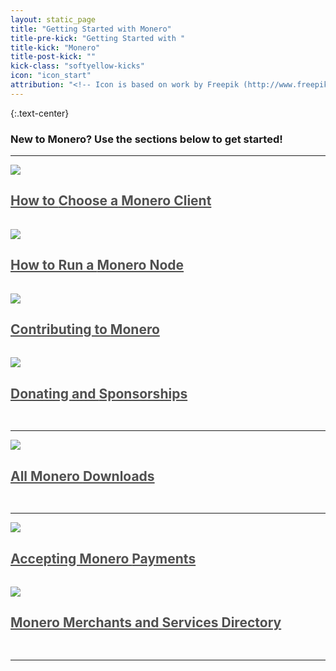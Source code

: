 ```yaml
---
layout: static_page
title: "Getting Started with Monero"
title-pre-kick: "Getting Started with "
title-kick: "Monero"
title-post-kick: ""
kick-class: "softyellow-kicks"
icon: "icon_start"
attribution: "<!-- Icon is based on work by Freepik (http://www.freepik.com) and is licensed under Creative Commons BY 3.0 -->"
---
```


{:.text-center}
### New to Monero? Use the sections below to get started!

---

<div class="text-center" style="padding-bottom: 15px;"><a style="color: #505050;" href="/getting-started/choose"><img src="//static.getmonero.org/images/icon_client.svg" class="title-icon"><h2 class="inline">How to <span class="green-kicks">Choose</span> a Monero Client</h2></a></div>


<div class="text-center" style="padding-bottom: 15px;"><a style="color: #505050;" href="/getting-started/running"><img src="//static.getmonero.org/images/icon_node.svg" class="title-icon"><h2 class="inline">How to Run a <span class="yellow-kicks">Monero Node</span></h2></a></div>

<div class="text-center" style="padding-bottom: 15px;"><a style="color: #505050;" href="/getting-started/contribute"><img src="//static.getmonero.org/images/icon_people.svg" class="title-icon"><h2 class="inline">Contributing to <span class="yellow-kicks">Monero</span></h2></a></div>


<div class="text-center" style="padding-bottom: 15px;"><a style="color: #505050;" href="/getting-started/donate"><img src="//static.getmonero.org/images/icon_donations.svg" class="title-icon"><h2 class="inline">Donating and <span class="kicks">Sponsorships</span></h2></a></div>

---

<div class="text-center" style="padding-bottom: 15px;"><a style="color: #505050;" href="/downloads"><img src="//static.getmonero.org/images/icon_all_downloads.svg" class="title-icon"><h2 class="inline">All Monero <span class="red-kicks">Downloads</span></h2></a></div>

---

<div class="text-center" style="padding-bottom: 15px;"><a style="color: #505050;" href="/getting-started/accepting"><img src="//static.getmonero.org/images/icon_accepting.svg" class="title-icon"><h2 class="inline">Accepting Monero <span class="kicks">Payments</span></h2></a></div>


<div class="text-center" style="padding-bottom: 15px;"><a style="color: #505050;" href="/getting-started/merchants"><img src="//static.getmonero.org/images/icon_merchants.svg" class="title-icon"><h2 class="inline">Monero <span class="purple-kicks">Merchants and Services</span> Directory</h2></a></div>

---